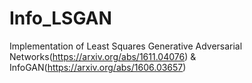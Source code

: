 # Info_LSGAN

Implementation of Least Squares Generative Adversarial Networks(https://arxiv.org/abs/1611.04076) & InfoGAN(https://arxiv.org/abs/1606.03657)
